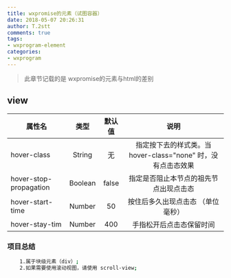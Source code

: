 ```yaml
---
title: wxpromise的元素（试图容器）
date: 2018-05-07 20:26:31
author: T.2stt
comments: true
tags:
- wxprogram-element
categories:
- wxprogram
---
```


>此章节记载的是 wxpromise的元素与html的差别

## view
| 属性名        | 类型    |默认值        | 说明    |
| --------   | :-----:   | :-----:   | :-----:   |
| hover-class   | String      |无   | 指定按下去的样式类。当  hover-class="none"  时，没有点击态效果      |
| hover-stop-propagation   | Boolean |false   | 指定是否阻止本节点的祖先节点出现点击态    |
| hover-start-time   | Number      |50  | 按住后多久出现点击态 （单位毫秒）    |
| hover-stay-tim   | Number      |400  | 手指松开后点击态保留时间      |

###  项目总结
```bash
	1.属于块级元素（div）;
	2.如果需要使用滚动视图，请使用 scroll-view;
```